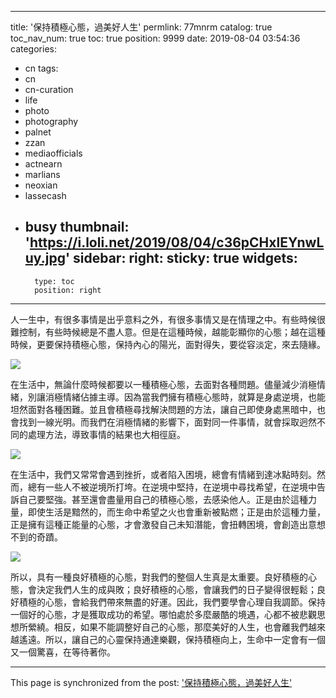 
---
title: '保持積極心態，過美好人生'
permlink: 77mnrm
catalog: true
toc_nav_num: true
toc: true
position: 9999
date: 2019-08-04 03:54:36
categories:
- cn
tags:
- cn
- cn-curation
- life
- photo
- photography
- palnet
- zzan
- mediaofficials
- actnearn
- marlians
- neoxian
- lassecash
- busy
thumbnail: 'https://i.loli.net/2019/08/04/c36pCHxlEYnwLuy.jpg'
sidebar:
    right:
        sticky: true
widgets:
    -
        type: toc
        position: right
---


人一生中，有很多事情是出乎意料之外，有很多事情又是在情理之中。有些時候很難控制，有些時候總是不盡人意。但是在這種時候，越能彰顯你的心態；越在這種時候，更要保持積極心態，保持內心的陽光，面對得失，要從容淡定，來去隨緣。


![](https://i.loli.net/2019/08/04/c36pCHxlEYnwLuy.jpg)


在生活中，無論什麼時候都要以一種積極心態，去面對各種問題。儘量減少消極情緒，別讓消極情緒佔據主導。因為當我們擁有積極心態時，就算是身處逆境，也能坦然面對各種困難。並且會積極尋找解決問題的方法，讓自己即使身處黑暗中，也會找到一線光明。而我們在消極情緒的影響下，面對同一件事情，就會採取迥然不同的處理方法，導致事情的結果也大相徑庭。


![](https://i.loli.net/2019/08/04/BofyVX5UdSI1KYT.jpg)


在生活中，我們又常常會遇到挫折，或者陷入困境，總會有情緒到達冰點時刻。然而，總有一些人不被逆境所打垮。在逆境中堅持，在逆境中尋找希望，在逆境中告訴自己要堅強。甚至還會盡量用自己的積極心態，去感染他人。正是由於這種力量，即使生活是黯然的，而生命中希望之火也會重新被點燃；正是由於這種力量，正是擁有這種正能量的心態，才會激發自己未知潛能，會扭轉困境，會創造出意想不到的奇蹟。


![](https://i.loli.net/2019/08/04/wFT4mdISeAZuEvG.jpg)


所以，具有一種良好積極的心態，對我們的整個人生真是太重要。良好積極的心態，會決定我們人生的成與敗；良好積極的心態，會讓我們的日子變得很輕鬆；良好積極的心態，會給我們帶來無盡的好運。因此，我們要學會心理自我調節。保持一個好的心態，才是獲取成功的希望。哪怕處於多麼嚴酷的境遇，心都不被悲觀思想所縈繞。相反，如果不能調整好自己的心態，那麼美好的人生，也會離我們越來越遙遠。所以，讓自己的心靈保持通達樂觀，保持積極向上，生命中一定會有一個又一個驚喜，在等待著你。

- - -

This page is synchronized from the post: ['保持積極心態，過美好人生'](https://steemit.com/@sunai/77mnrm)
